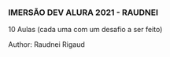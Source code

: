 ### IMERSÃO DEV ALURA 2021 - RAUDNEI

10 Aulas (cada uma com um desafio a ser feito)



Author: Raudnei Rigaud